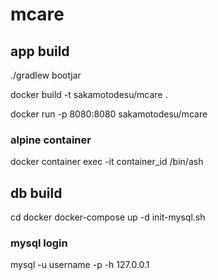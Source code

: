 # mcare


## app build

./gradlew bootjar

docker build -t sakamotodesu/mcare .

docker run -p 8080:8080 sakamotodesu/mcare

### alpine container

docker container exec -it container_id /bin/ash

## db build

cd docker
docker-compose up -d
init-mysql.sh

### mysql login
mysql -u username -p -h 127.0.0.1
